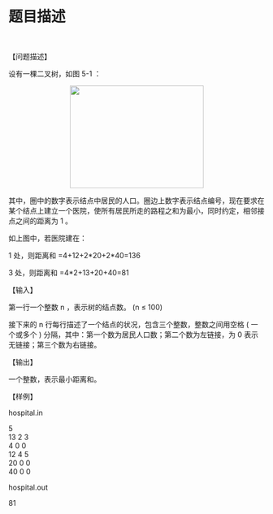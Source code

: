 # 题目描述


<p>
	<br/>
</p>
<p>
	【问题描述】
</p>
<p>
	设有一棵二叉树，如图 5-1 ：
</p>
<p align="center">
	<img src="/mw/images/1/18/Hospital.jpg" width="263" height="202" alt=""/> 
</p>
<p>
	其中，圈中的数字表示结点中居民的人口。圈边上数字表示结点编号，现在要求在某个结点上建立一个医院，使所有居民所走的路程之和为最小，同时约定，相邻接点之间的距离为 1 。
</p>
<p>
	如上图中，若医院建在：
</p>
<p>
	1 处，则距离和 =4+12+2*20+2*40=136
</p>
<p>
	3 处，则距离和 =4*2+13+20+40=81
</p>
<p>
	【输入】
</p>
<p>
	第一行一个整数 n ，表示树的结点数。 (n ≤ 100)
</p>
<p>
	接下来的 n 行每行描述了一个结点的状况，包含三个整数，整数之间用空格 ( 一个或多个 ) 分隔，其中：第一个数为居民人口数；第二个数为左链接，为 0 表示无链接；第三个数为右链接。
</p>
<p>
	【输出】
</p>
<p>
	一个整数，表示最小距离和。
</p>
<p>
	【样例】
</p>
<p>
	hospital.in
</p>
<p>
	5 <br/>
13 2 3 <br/>
4 0 0 <br/>
12 4 5 <br/>
20 0 0 <br/>
40 0 0
</p>
<p>
	hospital.out
</p>
<p>
	81
</p>
